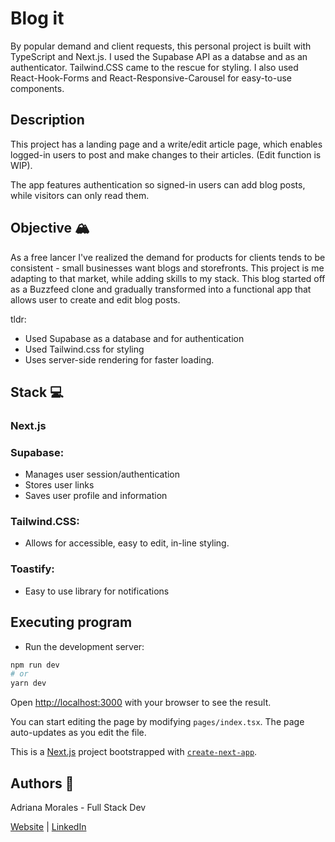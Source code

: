 # Blog it

By popular demand and client requests, this personal project is built with TypeScript and Next.js. I used the Supabase API as a databse and as an authenticator. Tailwind.CSS came to the rescue for styling. I also used React-Hook-Forms and React-Responsive-Carousel for easy-to-use components.

## Description

This project has a landing page and a write/edit article page, which enables logged-in users to post and make changes to their articles. (Edit function is WIP).

The app features authentication so signed-in users can add blog posts, while visitors can only read them.

## Objective 🏔️

As a free lancer I've realized the demand for products for clients tends to be consistent - small businesses want blogs and storefronts. This project is me adapting to that market, while adding skills to my stack.
This blog started off as a Buzzfeed clone and gradually transformed into a functional app that allows user to create and edit blog posts.

tldr:

- Used Supabase as a database and for authentication
- Used Tailwind.css for styling
- Uses server-side rendering for faster loading.

## Stack 💻

### Next.js

### Supabase:

- Manages user session/authentication
- Stores user links
- Saves user profile and information

### Tailwind.CSS:

- Allows for accessible, easy to edit, in-line styling.

### Toastify:

- Easy to use library for notifications

## Executing program

- Run the development server:

```bash
npm run dev
# or
yarn dev
```

Open [http://localhost:3000](http://localhost:3000) with your browser to see the result.

You can start editing the page by modifying `pages/index.tsx`. The page auto-updates as you edit the file.

This is a [Next.js](https://nextjs.org/) project bootstrapped with [`create-next-app`](https://github.com/vercel/next.js/tree/canary/packages/create-next-app).

## Authors 👩

Adriana Morales - Full Stack Dev

[Website](https://adrianamoralesdev.netlify.app/) | [LinkedIn](https://www.linkedin.com/in/adriana-morales-quiones/)
